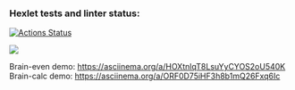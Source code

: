 ### Hexlet tests and linter status:
[![Actions Status](https://github.com/igorshunov/frontend-project-44/actions/workflows/hexlet-check.yml/badge.svg)](https://github.com/igorshunov/frontend-project-44/actions)

<a href="https://codeclimate.com/github/igorshunov/frontend-project-44/maintainability"><img src="https://api.codeclimate.com/v1/badges/70d345e2df6cc543b4d0/maintainability" /></a>

Brain-even demo: https://asciinema.org/a/HOXtnlqT8LsuYyCYOS2oU540K
Brain-calc demo: https://asciinema.org/a/ORF0D75iHF3h8b1mQ26Fxq6Ic

